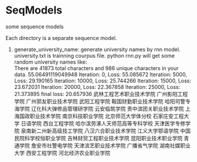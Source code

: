 # SeqModels
some sequence models

Each directory is a separate sequence model.

1. generate_university_name: generate university names by rnn model. university.txt is trainning courpus file. python rnn.py will get some random university names like:  
There are 41873 total characters and 986 unique characters in your data.
55.06491119049948
Iteration: 0, Loss: 55.085672
Iteration: 5000, Loss: 29.190165
Iteration: 10000, Loss: 25.744266
Iteration: 15000, Loss: 23.672031
Iteration: 20000, Loss: 22.367858
Iteration: 25000, Loss: 21.373895
final loss: 20.657936
武林工程艺术职业技术学院
广州影阳工程学院
广州郭友职业技术学院
武阳工程学院
鞍国财勤职业技术学院
哈阳司警专海学院
辽化科大弹修品管理研学院
云安临筑学院
责中滨团关职业技术学院
上海国政职业技术学院
南京科技职业学院
北京师范大学体分校 
石家庄安工程大学
日语学院
西台工程学院
哈尔滨劳涿人天师范高等专科学校
天津医学专修学院
泉南新二州新高级技工学院
八汉六合职业技术学院
江义大学鄂语学院
中国民院科学校恒职业学院
吉林财贸工程职业技术学院
昆阳职业技术职业学院
青通学院
詹安市社警电学院
天津滨艺职业技术学院
广播省气学院
湖南社媒职业大学
西安工程学院
河北经济农业职业学院
